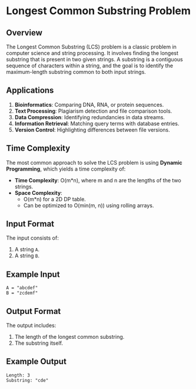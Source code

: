 # Longest Common Substring Problem

## Overview
The Longest Common Substring (LCS) problem is a classic problem in computer science and string processing. It involves finding the longest substring that is present in two given strings. A substring is a contiguous sequence of characters within a string, and the goal is to identify the maximum-length substring common to both input strings.

## Applications
1. **Bioinformatics**: Comparing DNA, RNA, or protein sequences.
2. **Text Processing**: Plagiarism detection and file comparison tools.
3. **Data Compression**: Identifying redundancies in data streams.
4. **Information Retrieval**: Matching query terms with database entries.
5. **Version Control**: Highlighting differences between file versions.

## Time Complexity
The most common approach to solve the LCS problem is using **Dynamic Programming**, which yields a time complexity of:

- **Time Complexity**: O(m*n), where m and n are the lengths of the two strings.
- **Space Complexity**:
  - O(m*n) for a 2D DP table.
  - Can be optimized to O(min(m, n)) using rolling arrays.

## Input Format
The input consists of:
1. A string `A`.
2. A string `B`.

## Example Input
```plaintext
A = "abcdef"
B = "zcdemf"
```

## Output Format
The output includes:
1. The length of the longest common substring.
2. The substring itself.

## Example Output
```plaintext
Length: 3
Substring: "cde"
```
